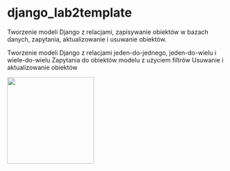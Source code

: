 # django_lab2template

Tworzenie modeli Django z relacjami, zapisywanie obiektów w bazach danych, zapytania, aktualizowanie i usuwanie obiektów.


Tworzenie modeli Django z relacjami jeden-do-jednego, jeden-do-wielu i wiele-do-wielu
Zapytania do obiektów modelu z użyciem filtrów
Usuwanie i aktualizowanie obiektów

<img src="https://github.com/user-attachments/assets/a580ab97-9075-45c5-ad07-36a4ce113d55" width="200">
